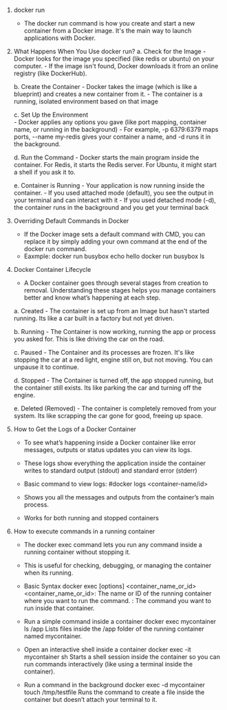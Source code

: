 01. docker run
    - The docker run command is how you create and start a new container from a Docker image. It's the main way to launch applications with
      Docker.


02. What Happens When You Use docker run?
    a. Check for the Image
        - Docker looks for the image you specified (like redis or ubuntu) on your computer.
        - If the image isn't found, Docker downloads it from an online registry (like DockerHub).
    
    b. Create the Container
        - Docker takes the image (which is like a blueprint) and creates a new container from it.
        - The container is a running, isolated environment based on that image
    
    c. Set Up the Environment  
        - Docker applies any options you gave (like port mapping, container name, or running in the background)
        - For example, -p 6379:6379 maps ports, --name my-redis gives your container a name, and -d runs it in the background.

    d. Run the Command
        - Docker starts the main program inside the container. For Redis, it starts the Redis server. For Ubuntu, it might start a shell if you ask 
          it to.
    
    e. Container is Running
        - Your application is now running inside the container.
        - If you used attached mode (default), you see the output in your terminal and can interact with it
        - If you used detached mode (-d), the container runs in the background and you get your terminal back


03. Overriding Default Commands in Docker
    - If the Docker image sets a default command with CMD, you can replace it by simply adding your own command at the end of the docker run
      command.
    - Eaxmple: docker run busybox echo hello
               docker run busybox ls


04. Docker Container Lifecycle 
    - A Docker container goes through several stages from creation to removal. Understanding these stages helps you manage containers better and
      know what’s happening at each step.
    
    a. Created
        - The container is set up from an Image but hasn't started running. Its like a car built in a factory but not yet driven.
    
    b. Running
        - The Container is now working, running the app or process you asked for. This is like driving the car on the road.
    
    c. Paused
        - The Container and its processes are frozen. It's like stopping the car at a red light, engine still on, but not moving.
          You can unpause it to continue.
    
    d. Stopped
        - The Container is turned off, the app stopped running, but the container still exists. Its like parking the car and turning off the engine.
    
    e. Deleted (Removed)
        - The container is completely removed from your system. Its like scrapping the car gone for good, freeing up space.


05. How to Get the Logs of a Docker Container
    - To see what’s happening inside a Docker container like error messages, outputs or status updates you can view its logs.

    - These logs show everything the application inside the container writes to standard output (stdout) and standard error (stderr)

    - Basic command to view logs: #docker logs <container-name/id>

    - Shows you all the messages and outputs from the container’s main process.

    - Works for both running and stopped containers


06. How to execute commands in a running container
    - The docker exec command lets you run any command inside a running container without stopping it. 

    - This is useful for checking, debugging, or managing the container when its running.

    - Basic Syntax
      docker exec [options] <container_name_or_id> <command>
      <container_name_or_id>: The name or ID of the running container where you want to run the command.
      <command>: The command you want to run inside that container.

    - Run a simple command inside a container
      docker exec mycontainer ls /app
      Lists files inside the /app folder of the running container named mycontainer.

    - Open an interactive shell inside a container
      docker exec -it mycontainer sh
      Starts a shell session inside the container so you can run commands interactively (like using a terminal inside the container).

    - Run a command in the background
      docker exec -d mycontainer touch /tmp/testfile
      Runs the command to create a file inside the container but doesn’t attach your terminal to it.





